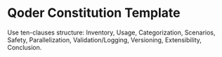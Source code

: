 # Qoder Constitution Template

Use ten-clauses structure: Inventory, Usage, Categorization, Scenarios, Safety, Parallelization, Validation/Logging, Versioning, Extensibility, Conclusion.
